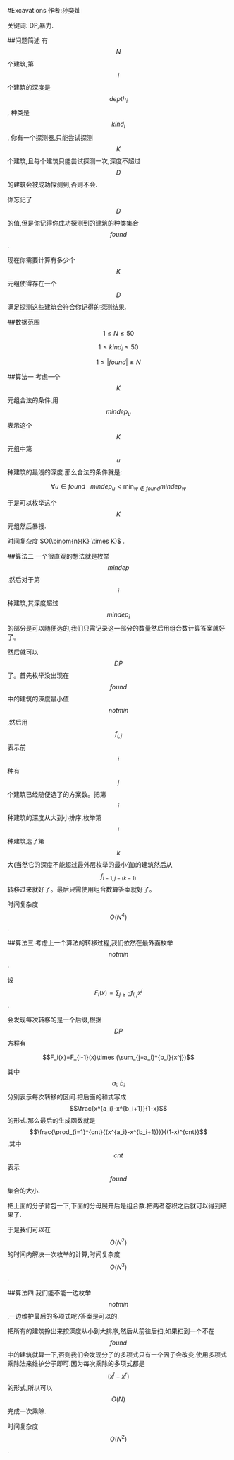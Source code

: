 #Excavations
作者:孙奕灿

关键词: DP,暴力.

##问题简述
  有 $$N$$ 个建筑,第 $$i$$ 个建筑的深度是 $$depth_i$$ , 种类是 $$kind_i$$ , 你有一个探测器,只能尝试探测 $$K$$ 个建筑,且每个建筑只能尝试探测一次,深度不超过 $$D$$ 的建筑会被成功探测到,否则不会.

  你忘记了 $$D$$ 的值,但是你记得你成功探测到的建筑的种类集合 $$found$$.
  
  现在你需要计算有多少个 $$K$$ 元组使得存在一个 $$D$$ 满足探测这些建筑会符合你记得的探测结果.
  
##数据范围
 $$1 \leq N \leq 50$$
 
 $$1 \leq kind_i \leq 50$$
 
 $$1\leq |found| \leq N$$
 
##算法一
考虑一个 $$K$$ 元组合法的条件,用 $$mindep_u$$ 表示这个 $$K$$ 元组中第 $$u$$ 种建筑的最浅的深度.那么合法的条件就是:

$$\forall{u\in found}~~~{mindep_u} < \min_{w\notin found}{mindep_w}$$

于是可以枚举这个 $$K$$ 元组然后暴搜.

时间复杂度 $O(\binom{n}{K} \times K)$ .

##算法二
一个很直观的想法就是枚举 $$mindep$$ ,然后对于第 $$i$$ 种建筑,其深度超过 $$mindep_i$$ 的部分是可以随便选的,我们只需记录这一部分的数量然后用组合数计算答案就好了。

然后就可以 $$DP$$ 了。首先枚举没出现在 $$found$$ 中的建筑的深度最小值$$notmin$$,然后用 $$f_{i,j}$$ 表示前 $$i$$ 种有 $$j$$ 个建筑已经随便选了的方案数。把第$$i$$种建筑的深度从大到小排序,枚举第 $$i$$ 种建筑选了第 $$k$$ 大(当然它的深度不能超过最外层枚举的最小值)的建筑然后从 $$f_{i-1,j-(k-1)}$$ 转移过来就好了。最后只需使用组合数算答案就好了。

时间复杂度 $$O(N^4)$$. 

##算法三
考虑上一个算法的转移过程,我们依然在最外面枚举$$notmin$$.

设$$F_i(x) = \sum_{j\ge0}{f_{i,j}x^j}$$.

会发现每次转移的是一个后缀,根据$$DP$$方程有

$$F_i(x)=F_{i-1}(x)\times (\sum_{j=a_i}^{b_i}{x^j})$$

其中$$a_i,b_i$$分别表示每次转移的区间.把后面的和式写成$$\frac{x^{a_i}-x^{b_i+1}}{1-x}$$的形式.那么最后的生成函数就是$$\frac{\prod_{i=1}^{cnt}{(x^{a_i}-x^{b_i+1})}}{(1-x)^{cnt}}$$,其中$$cnt$$表示$$found$$集合的大小.

把上面的分子背包一下,下面的分母展开后是组合数.把两者卷积之后就可以得到结果了.

于是我们可以在$$O(N^2)$$的时间内解决一次枚举的计算,时间复杂度$$O(N^3)$$.

##算法四
我们能不能一边枚举$$notmin$$,一边维护最后的多项式呢?答案是可以的.

把所有的建筑拎出来按深度从小到大排序,然后从前往后扫,如果扫到一个不在$$found$$中的建筑就算一下,否则我们会发现分子的多项式只有一个因子会改变,使用多项式乘除法来维护分子即可.因为每次乘除的多项式都是$$(x^l-x^r)$$的形式,所以可以$$O(N)$$完成一次乘除.

时间复杂度$$O(N^2)$$.


